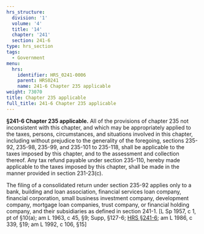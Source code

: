 ```yaml
---
hrs_structure:
  division: '1'
  volume: '4'
  title: '14'
  chapter: '241'
  section: 241-6
type: hrs_section
tags:
  - Government
menu:
  hrs:
    identifier: HRS_0241-0006
    parent: HRS0241
    name: 241-6 Chapter 235 applicable
weight: 73070
title: Chapter 235 applicable
full_title: 241-6 Chapter 235 applicable
---
```

**§241-6 Chapter 235 applicable.** All of the provisions of chapter 235 not inconsistent with this chapter, and which may be appropriately applied to the taxes, persons, circumstances, and situations involved in this chapter, including without prejudice to the generality of the foregoing, sections 235-92, 235-98, 235-99, and 235-101 to 235-118, shall be applicable to the taxes imposed by this chapter, and to the assessment and collection thereof. Any tax refund payable under section 235-110, hereby made applicable to the taxes imposed by this chapter, shall be made in the manner provided in section 231-23(c).

The filing of a consolidated return under section 235-92 applies only to a bank, building and loan association, financial services loan company, financial corporation, small business investment company, development company, mortgage loan companies, trust company, or financial holding company, and their subsidiaries as defined in section 241-1\. [L Sp 1957, c 1, pt of §10(a); am L 1963, c 45, §9; Supp, §127-6; [HRS §241-6](/title-14/chapter-241/section-241-6/); am L 1986, c 339, §19; am L 1992, c 106, §15]
